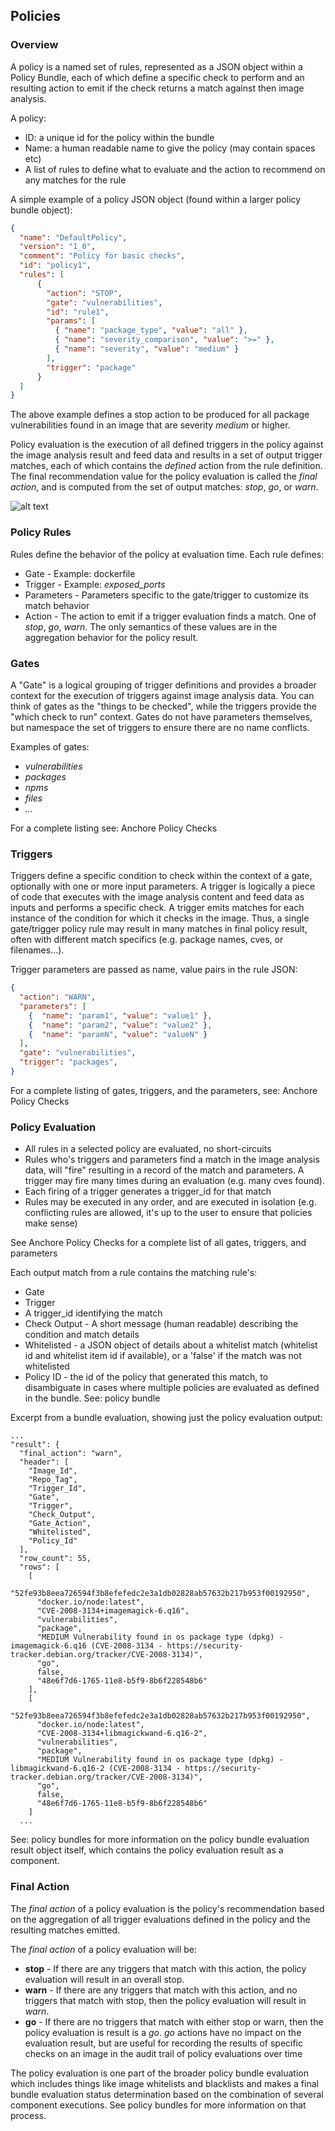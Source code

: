 ## Policies

### Overview

A policy is a named set of rules, represented as a JSON object within a Policy Bundle, each of which define a specific check to perform and an resulting action to emit if the check returns a match against then image analysis.

A policy:

- ID: a unique id for the policy within the bundle
- Name: a human readable name to give the policy (may contain spaces etc)
- A list of rules to define what to evaluate and the action to recommend on any matches for the rule

A simple example of a policy JSON object (found within a larger policy bundle object):

```JSON
{      
  "name": "DefaultPolicy",
  "version": "1_0",
  "comment": "Policy for basic checks",
  "id": "policy1", 
  "rules": [
      {
        "action": "STOP",
        "gate": "vulnerabilities",
        "id": "rule1",
        "params": [
          { "name": "package_type", "value": "all" },
          { "name": "severity_comparison", "value": ">=" },
          { "name": "severity", "value": "medium" }
        ],
        "trigger": "package"
      }
  ]
}
```

The above example defines a stop action to be produced for all package vulnerabilities found in an image that are severity *medium* or higher.

Policy evaluation is the execution of all defined triggers in the policy against the image analysis result and feed data and results in a set of output trigger matches, each of which contains the *defined* action from the rule definition. The final recommendation value for the policy evaluation is called the *final action*, and is computed from the set of output matches: *stop*, *go*, or *warn*.

![alt text](https://s3.amazonaws.com/cdn.freshdesk.com/data/helpdesk/attachments/production/36012596064/original/E4HToorzZF1NzgOoNNPadMBqq9PrSbOU7w.jpg?1533079239)

### Policy Rules

Rules define the behavior of the policy at evaluation time. Each rule defines:

- Gate - Example: dockerfile
- Trigger - Example: *exposed_ports*
- Parameters - Parameters specific to the gate/trigger to customize its match behavior
- Action - The action to emit if a trigger evaluation finds a match. One of *stop*, *go*, *warn*. The only semantics of these values are in the aggregation behavior for the policy result.

### Gates

A "Gate" is a logical grouping of trigger definitions and provides a broader context for the execution of triggers against image analysis data. You can think of gates as the "things to be checked", while the triggers provide the "which check to run" context. Gates do not have parameters themselves, but namespace the set of triggers to ensure there are no name conflicts.

Examples of gates:

- *vulnerabilities*
- *packages*
- *npms*
- *files*
- *...*

For a complete listing see: Anchore Policy Checks

### Triggers

Triggers define a specific condition to check within the context of a gate, optionally with one or more input parameters. A trigger is logically a piece of code that executes with the image analysis content and feed data as inputs and performs a specific check. A trigger emits matches for each instance of the condition for which it checks in the image. Thus, a single gate/trigger policy rule may result in many matches in final policy result, often with different match specifics (e.g. package names, cves, or filenames...).

Trigger parameters are passed as name, value pairs in the rule JSON:

```JSON
{
  "action": "WARN",
  "parameters": [
    {  "name": "param1", "value": "value1" },
    {  "name": "param2", "value": "value2" },
    {  "name": "paramN", "value": "valueN" }
  ],
  "gate": "vulnerabilities",
  "trigger": "packages",
}
```

For a complete listing of gates, triggers, and the parameters, see: Anchore Policy Checks

### Policy Evaluation

- All rules in a selected policy are evaluated, no short-circuits
- Rules who's triggers and parameters find a match in the image analysis data, will "fire" resulting in a record of the match and parameters. A trigger may fire many times during an evaluation (e.g. many cves found).
- Each firing of a trigger generates a trigger_id for that match
- Rules may be executed in any order, and are executed in isolation (e.g. conflicting rules are allowed, it's up to the user to ensure that policies make sense)

See Anchore Policy Checks for a complete list of all gates, triggers, and parameters

Each output match from a rule contains the matching rule's:

- Gate
- Trigger
- A trigger_id identifying the match
- Check Output -  A short message (human readable) describing the condition and match details
- Whitelisted - a JSON object of details about a whitelist match (whitelist id and whitelist item id if available), or a 'false' if the match was not whitelisted
- Policy ID - the id of the policy that generated this match, to disambiguate in cases where multiple policies are evaluated as defined in the bundle. See: policy bundle

Excerpt from a bundle evaluation, showing just the policy evaluation output:

```
...
"result": {
  "final_action": "warn", 
  "header": [ 
    "Image_Id",
    "Repo_Tag",
    "Trigger_Id",
    "Gate",
    "Trigger",
    "Check_Output",
    "Gate_Action",
    "Whitelisted",
    "Policy_Id"
  ], 
  "row_count": 55, 
  "rows": [
    [
      "52fe93b8eea726594f3b8efefedc2e3a1db02828ab57632b217b953f00192950", 
      "docker.io/node:latest", 
      "CVE-2008-3134+imagemagick-6.q16", 
      "vulnerabilities", 
      "package", 
      "MEDIUM Vulnerability found in os package type (dpkg) - imagemagick-6.q16 (CVE-2008-3134 - https://security-tracker.debian.org/tracker/CVE-2008-3134)", 
      "go", 
      false, 
      "48e6f7d6-1765-11e8-b5f9-8b6f228548b6"
    ], 
    [
      "52fe93b8eea726594f3b8efefedc2e3a1db02828ab57632b217b953f00192950", 
      "docker.io/node:latest", 
      "CVE-2008-3134+libmagickwand-6.q16-2", 
      "vulnerabilities", 
      "package", 
      "MEDIUM Vulnerability found in os package type (dpkg) - libmagickwand-6.q16-2 (CVE-2008-3134 - https://security-tracker.debian.org/tracker/CVE-2008-3134)", 
      "go", 
      false, 
      "48e6f7d6-1765-11e8-b5f9-8b6f228548b6"
    ]
  ...
```

See: policy bundles for more information on the policy bundle evaluation result object itself, which contains the policy evaluation result as a component.

### Final Action

The *final action* of a policy evaluation is the policy's recommendation based on the aggregation of all trigger evaluations defined in the policy and the resulting matches emitted.

The *final action* of a policy evaluation will be:

- **stop** - If there are any triggers that match with this action, the policy evaluation will result in an overall stop.
- **warn** - If there are any triggers that match with this action, and no triggers that match with stop, then the policy evaluation will result in *warn*.
- **go** - If there are no triggers that match with either stop or warn, then the policy evaluation is result is a *go*. *go* actions have no impact on the evaluation result, but are useful for recording the results of specific checks on an image in the audit trail of policy evaluations over time

The policy evaluation is one part of the broader policy bundle evaluation which includes things like image whitelists and blacklists and makes a final bundle evaluation status determination based on the combination of several component executions. See policy bundles for more information on that process.